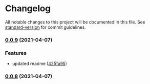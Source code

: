 # Changelog

All notable changes to this project will be documented in this file. See [standard-version](https://github.com/conventional-changelog/standard-version) for commit guidelines.

### [0.0.9](https://github.com/sidharthramesh/medblocks-ui-componets/compare/v0.0.8...v0.0.9) (2021-04-07)


### Features

* updated readme ([425fa95](https://github.com/sidharthramesh/medblocks-ui-componets/commit/425fa959f335034fffd67997269314e002976f56))

### [0.0.8](https://github.com/sidharthramesh/medblocks-ui-componets/compare/v2.0.0-beta.34...v0.0.8) (2021-04-07)
